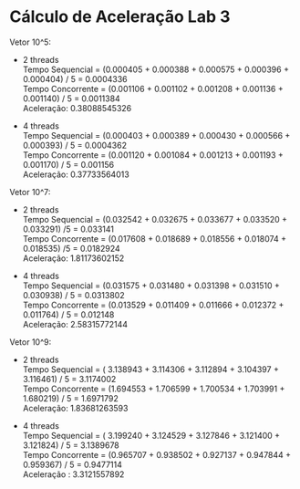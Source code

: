 # Cálculo de Aceleração Lab 3

Vetor 10^5:
- 2 threads  
Tempo Sequencial = (0.000405 + 0.000388 + 0.000575 + 0.000396 +  0.000404) / 5 = 0.0004336   
Tempo Concorrente = (0.001106 + 0.001102 + 0.001208 + 0.001136 + 0.001140) / 5  = 0.0011384   
Aceleração: 0.38088545326

- 4 threads  
Tempo Sequencial = (0.000403 + 0.000389 +  0.000430 + 0.000566 + 0.000393) / 5 =  0.0004362  
Tempo Concorrente = (0.001120 + 0.001084 + 0.001213 + 0.001193 + 0.001170) / 5 = 0.001156  
Aceleração: 0.37733564013

Vetor 10^7:  
- 2 threads  
Tempo Sequencial = (0.032542 + 0.032675 + 0.033677 + 0.033520 + 0.033291) /5 = 0.033141  
Tempo Concorrente = (0.017608 + 0.018689 + 0.018556 + 0.018074 + 0.018535) /5 = 0.0182924  
Aceleração: 1.81173602152

- 4 threads  
Tempo Sequencial = (0.031575 + 0.031480 +  0.031398 + 0.031510 + 0.030938) / 5 = 0.0313802  
Tempo Concorrente = (0.013529 + 0.011409 + 0.011666 + 0.012372 + 0.011764) / 5 = 0.012148  
Aceleração: 2.58315772144

Vetor 10^9:  
- 2 threads   
Tempo Sequencial = ( 3.138943 + 3.114306 + 3.112894 + 3.104397 + 3.116461) / 5 = 3.1174002  
Tempo Concorrente = (1.694553 + 1.706599 + 1.700534 + 1.703991 + 1.680219) / 5 = 1.6971792  
Aceleração: 1.83681263593

- 4 threads  
Tempo Sequencial = ( 3.199240 + 3.124529 + 3.127846 + 3.121400 + 3.121824) / 5 = 3.1389678  
Tempo Concorrente = (0.965707 + 0.938502 + 0.927137 + 0.947844 + 0.959367) / 5 = 0.9477114  
Aceleração : 3.3121557892
